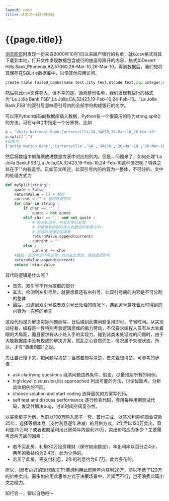 ```yaml
---
layout: post
title: 从学习一段代码说起
---
```

{{page.title}}
===================
[浏览网页](https://www.raywenderlich.com/902/sqlite-tutorial-for-ios-creating-and-scripting)时发现一份来自2000年10月1日以来破产银行的名单，就以csv格式将其下载到本地，打开文件发现数据包含成行的由逗号隔开的内容，格式如Desert Hills Bank,Phonenix,A2,57060,26-Mar-10,26-Mar-10。得到数据后，我们想将其保存在SQLit e数据库中，以便其他应用访问。
``` python
create table failed_banks(name text,city text,stcode text,zip integer,close_date,update_date text)
```

然后将此csv文件导入，但不幸的是，通观整份名单，我们发现有些行的格式为"La Jolla Bank,FSB",La Jolla,CA,32423,19-Feb-10,24-Feb-10。"La Jolla Bank,FSB"的双引号意味着引号内的全部字符构成银行的名字。

可以用Python编码向数据库插入数据，Python有一个很简洁的称为string.split()的方法，可在split()中指定一个分界符，比如
``` python
a = "Unity National Bank,Cartersville,GA,34678,26-Mar-10,26-Mar-10"
a.split(",")
#结果为
['Unity Nation Bank','Cartersville','GA','34678','26-Mar-10','26-Mar-10']
```
然后将数组中的每项放进数据库表中对应的列内。但是，问题来了，如何处理"La Jolla Bank,FSB",La Jolla,CA,32423,19-Feb-10,24-Feb-10这种情况呢？特殊之处在于""内有逗号。正如前文所述，此双引号内的内容为一整体，不可分拆。文中的处理方式为

``` python
def mySplit(string):
    quote = False
    returnValue = [] # 数组
    current = "" # 临时存储空间
    for char in string :
        if char == '"' :
            quote = not quote
        elif char == ',' and not quote :
            # 检测到逗号，并且引号已处理，
            # 则把得到的部分加入到数组的某单元中；
            # 将临时存储空间清零
            returnValue.append(current)
            current = ""
        else :
            current += char
    #最后一部分肯定不带逗号，所以在此添加，随后返回即可
    returnValue.append(current)
    return returnValue
```

其代码逻辑是什么呢？
- 首先，双引号不作为提取的部分
- 其次，检测到左引号后，就要想着还有右引号，此双引号间的内容是不可分割的整体
- 最后，没遇到双引号或者双引号已处理的情况下，遇到逗号意味着此时得到的内容为一完整的单元

这段代码是为解决实际问题而写，日后碰到此类问题复用即可，节省时间。从实现过程看，编程是一件特别考验逻辑思维的脑力劳动，不仅要求编程人员有从大处着眼的大局观，而且要求有从小处入手的实现力。碰到此类未处理过的问题时，由于大脑数据库中没有现成的解决方案，慌乱之心自然而生，情况属于失控状态。所以，才有“事缓则圆”之说。

先让自己慢下来，把问题写清楚；当然要想写清楚，首先要想清楚。可参考的步骤：
>
- ask clarifying questions 理清问题边界条件、假设，尽量预期所有的用例。
- high level discussion,list approached 列出可能的方法，讨论优缺点，分析具体用例的不同。
- choose solution and start coding 选择最优的方案写代码。
- self test and discuss performance 逐行检查代码，套用每种用例测试代码，发现并解决bug，讨论时间空间复杂性。

以买卖房子为例，当前以100万购入房子一套，首付三成，以基准利率纯商业贷款25年，选择等额本息（支付利息逐年递减）的月供方式，2年后以120万卖出，盈利是20万吗？或者说期望利用此房两年内盈利20万，卖出价格应为多少？主要需考虑两方面的因素：
- 若不买此房，利用30万投资理财（保守如余额宝），年化利率以百分之4计，两年的收益约为2.4万。此为少挣的。
- 若买了此房，需支付利息，2年的利息约为6.7万。此为多花的。

所以，(房市向好的理想情况下)若想利用此房两年内获利20万，须以不低于129万的价格卖出。需多加应用此思维方式于决策场景中，若知而不行，岂不浪费此篇小文之精力。

知行合一，聊以自勉吧～
